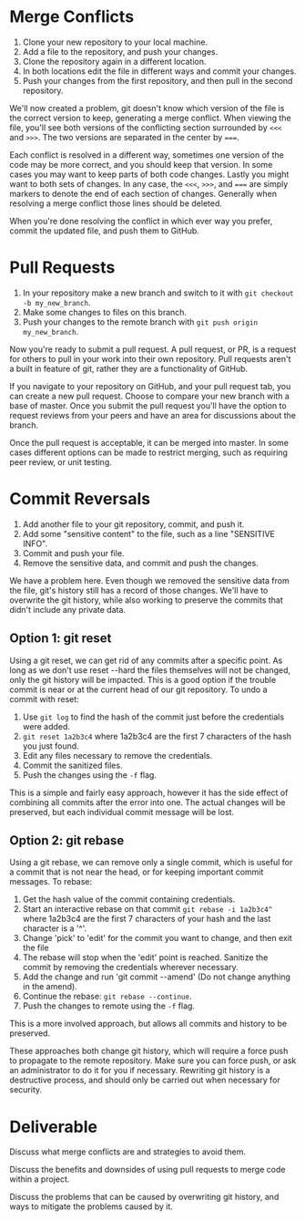 # Merge Conflicts

1. Clone your new repository to your local machine.
2. Add a file to the repository, and push your changes.
3. Clone the repository again in a different location.
4. In both locations edit the file in different ways and commit your changes.
5. Push your changes from the first repository, and then pull in the second
repository.

We'll now created a problem, git doesn't know which version of the file is the
correct version to keep, generating a merge conflict. When viewing the file,
you'll see both versions of the conflicting section surrounded by `<<<` and
`>>>`. The two versions are separated in the center by `===`.

Each conflict is resolved in a different way, sometimes one version of the code
may be more correct, and you should keep that version. In some cases you may
want to keep parts of both code changes. Lastly you might want to both sets of
changes. In any case, the `<<<`, `>>>`, and `===` are simply markers to denote
the end of each section of changes. Generally when resolving a merge conflict
those lines should be deleted.

When you're done resolving the conflict in which ever way you prefer, commit
the updated file, and push them to GitHub.

# Pull Requests

1. In your repository make a new branch and switch to it with
`git checkout -b my_new_branch`.
2. Make some changes to files on this branch.
3. Push your changes to the remote branch with `git push origin my_new_branch`.

Now you're ready to submit a pull request. A pull request, or PR, is a request
for others to pull in your work into their own repository. Pull requests aren't
a built in feature of git, rather they are a functionality of GitHub.

If you navigate to your repository on GitHub, and your pull request tab, you
can create a new pull request. Choose to compare your new branch with a base
of master. Once you submit the pull request you'll have the option to request
reviews from your peers and have an area for discussions about the branch.

Once the pull request is acceptable, it can be merged into master. In some
cases different options can be made to restrict merging, such as requiring
peer review, or unit testing.

# Commit Reversals

1. Add another file to your git repository, commit, and push it.
2. Add some "sensitive content" to the file, such as a line "SENSITIVE INFO".
3. Commit and push your file.
4. Remove the sensitive data, and commit and push the changes.

We have a problem here. Even though we removed the sensitive data from the
file, git's history still has a record of those changes. We'll have to
overwrite the git history, while also working to preserve the commits that
didn't include any private data.

## Option 1: git reset
Using a git reset, we can get rid of any commits after a specific point. As long as we don't use reset --hard the files themselves will not be changed, only the git history will be impacted. This is a good option if the trouble commit is near or at the current head of our git repository. To undo a commit with reset:

1. Use `git log` to find the hash of the commit just before the credentials
were added.
2. `git reset 1a2b3c4` where 1a2b3c4 are the first 7 characters of the hash
you just found.
3. Edit any files necessary to remove the credentials.
4. Commit the sanitized files.
5. Push the changes using the `-f` flag.

This is a simple and fairly easy approach, however it has the side effect of
combining all commits after the error into one. The actual changes will be
preserved, but each individual commit message will be lost.

## Option 2: git rebase
Using a git rebase, we can remove only a single commit, which is useful for a commit that is not near the head, or for keeping important commit messages. To rebase:
1. Get the hash value of the commit containing credentials.
2. Start an interactive rebase on that commit `git rebase -i 1a2b3c4^` where
1a2b3c4 are the first 7 characters of your hash and the last character is a '^'.
3. Change 'pick' to 'edit' for the commit you want to change, and then exit the file
4. The rebase will stop when the 'edit' point is reached. Sanitize the commit
by removing the credentials wherever necessary.
5. Add the change and run 'git commit --amend' (Do not change anything in the amend).
6. Continue the rebase: `git rebase --continue`.
7. Push the changes to remote using the `-f` flag.

This is a more involved approach, but allows all commits and history to be preserved.

These approaches both change git history, which will require a force push to propagate to the remote repository. Make sure you can force push, or ask an administrator to do it for you if necessary. Rewriting git history is a destructive process, and should only be carried out when necessary for security.

# Deliverable

Discuss what merge conflicts are and strategies to avoid them.

Discuss the benefits and downsides of using pull requests to merge code within
a project.

Discuss the problems that can be caused by overwriting git history, and
ways to mitigate the problems caused by it.
